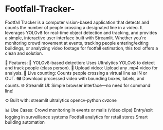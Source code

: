 # Footfall-Tracker- 
Footfall Tracker is a computer vision-based application that detects and counts the number of people crossing a designated line in a video. It leverages YOLOv8 for real-time object detection and tracking, and provides a simple, interactive user interface built with Streamlit.
Whether you're monitoring crowd movement at events, tracking people entering/exiting buildings, or analyzing video footage for footfall estimation, this tool offers a clean and  solution.

📌 Features:
🧠 YOLOv8-based detection: Uses Ultralytics YOLOv8 to detect and track people (class person).
🎥 Upload video: Upload any .mp4 video for analysis.
🔢 Live counting: Counts people crossing a virtual line as IN or OUT.
🖼️ Download processed video with bounding boxes, labels, and counts.
🌐 Streamlit UI: Simple browser interface—no need for command line!

⚙️ Built with:
streamlit
ultralytics
opencv-python
cvzone

📊 Use Cases:
Crowd monitoring in events or malls (video clips)
Entry/exit logging in surveillance systems
Footfall analytics for retail stores
Smart building automation













